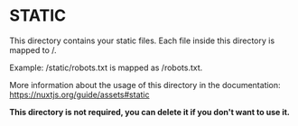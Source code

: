 # STATIC

This directory contains your static files. Each file inside this directory is mapped to /.

Example: /static/robots.txt is mapped as /robots.txt.

More information about the usage of this directory in the documentation: <https://nuxtjs.org/guide/assets#static>

**This directory is not required, you can delete it if you don't want to use it.**
